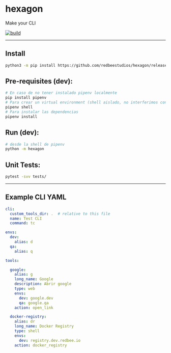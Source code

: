 # hexagon
Make your CLI

[![build](https://github.com/redbeestudios/hexagon/actions/workflows/python-package.yml/badge.svg)](https://github.com/redbeestudios/hexagon/actions/workflows/python-package.yml)

---

## Install
```bash
python3 -m pip install https://github.com/redbeestudios/hexagon/releases/download/v0.7.5/hexagon-0.7.5.tar.gz
```

## Pre-requisites (dev):

```bash
# En caso de no tener instalado pipenv localmente
pip install pipenv
# Para crear un virtual environment (shell aislado, no interferimos con instalaciones locales de paquetes de Python).
pipenv shell
# Para instalar las dependencias
pipenv install
```

## Run (dev):

```bash
# desde la shell de pipenv
python -m hexagon
```

## Unit Tests:

```bash
pytest -svv tests/
```

---

## Example CLI YAML

```yaml
cli:
  custom_tools_dir: .  # relative to this file
  name: Test CLI
  command: tc

envs:
  dev:
    alias: d
  qa:
    alias: q

tools:

  google:
    alias: g
    long_name: Google
    description: Abrir google
    type: web
    envs:
      dev: google.dev
      qa: google.qa
    action: open_link

  docker-registry:
    alias: dr
    long_name: Docker Registry
    type: shell
    envs:
      dev: registry.dev.redbee.io
    action: docker_registry
```